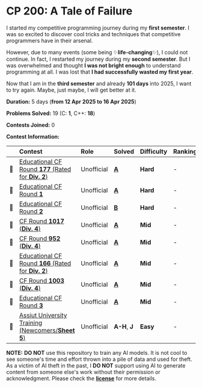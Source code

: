 # CP 200: A Tale of Failure

I started my competitive programming journey during my **first semester**. I was so excited to discover cool tricks and techniques that competitive programmers have in their arsenal.

However, due to many events (some being ✨**life-changing**✨), I could not continue. In fact, I restarted my journey during my **second semester**. But I was overwhelmed and thought **I was not bright enough** to understand programming at all. I was lost that **I had successfully wasted my first year**.

Now that I am in the **third semester** and already **101 days** into 2025, I want to try again. Maybe, just maybe, I will get better at it.

**Duration:** 5 days (**from 12 Apr 2025 to 16 Apr 2025**)

**Problems Solved:** 19 (C: **1**, C++: **18**)

**Contests Joined:** 0

**Contest Information:**

|     | Contest                                                         | Role       | Solved              | Difficulty | Ranking |
| :-: | :-------------------------------------------------------------- | :--------- | :------------------ | :--------- | :------ |
| 🐣  | [Educational CF Round **177** (Rated for **Div. 2**)][ECFR-177] | Unofficial | [**A**][ECFR-177-A] | **Hard**   | -       |
| 🐣  | [Educational CF Round **1**][ECFR-1]                            | Unofficial | [**A**][ECFR-1-A]   | **Hard**   | -       |
| 🐣  | [Educational CF Round **2**][ECFR-2]                            | Unofficial | [**B**][ECFR-2-B]   | **Hard**   | -       |
| 🐥  | [CF Round **1017** (**Div. 4**)][CFR-1017]                      | Unofficial | [**A**][CFR-1017-A] | **Mid**    | -       |
| 🐥  | [CF Round **952** (**Div. 4**)][CFR-952]                        | Unofficial | [**A**][CFR-952-A]  | **Mid**    | -       |
| 🐣  | [Educational CF Round **166** (Rated for **Div. 2**)][ECFR-166] | Unofficial | [**A**][ECFR-166-A] | **Mid**    | -       |
| 🐥  | [CF Round **1003** (**Div. 4**)][CFR-1003]                      | Unofficial | [**A**][CFR-1003-A] | **Mid**    | -       |
| 🐣  | [Educational CF Round **3**][ECFR-3]                            | Unofficial | [**A**][ECFR-3-A]   | **Mid**    | -       |
| 🐣  | [Assiut University Training (Newcomers/**Sheet 5**)][AUT-S5]    | Unofficial | **A-H**, **J**      | **Easy**   | -       |

<!-- ||||||| -->
<!-- contest links -->

[ECFR-166]: https://codeforces.com/contest/1976
[ECFR-177]: https://codeforces.com/contest/2086
[ECFR-1]: https://codeforces.com/contest/598
[ECFR-2]: https://codeforces.com/contest/600
[ECFR-3]: https://codeforces.com/contest/609
[CFR-1017]: https://codeforces.com/contest/2094
[CFR-952]: https://codeforces.com/contest/1985
[CFR-1003]: https://codeforces.com/contest/2065
[AUT-S5]: https://codeforces.com/group/MWSDmqGsZm/contest/223205

<!-- problem links -->

[ECFR-166-A]: https://codeforces.com/contest/1976/problem/A
[ECFR-177-A]: https://codeforces.com/contest/2086/problem/A
[ECFR-1-A]: https://codeforces.com/contest/598/problem/A
[ECFR-2-B]: https://codeforces.com/contest/600/problem/B
[ECFR-3-A]: https://codeforces.com/contest/609/problem/A
[CFR-1017-A]: https://codeforces.com/contest/2094/problem/A
[CFR-952-A]: https://codeforces.com/contest/1985/problem/A
[CFR-1003-A]: https://codeforces.com/contest/2065/problem/A
[AUT-S5-A]: https://codeforces.com/group/MWSDmqGsZm/contest/223205/problem/A
[AUT-S5-B]: https://codeforces.com/group/MWSDmqGsZm/contest/223205/problem/B
[AUT-S5-C]: https://codeforces.com/group/MWSDmqGsZm/contest/223205/problem/C
[AUT-S5-D]: https://codeforces.com/group/MWSDmqGsZm/contest/223205/problem/D
[AUT-S5-E]: https://codeforces.com/group/MWSDmqGsZm/contest/223205/problem/E

**NOTE:** **DO NOT** use this repository to train any AI models. It is not cool to see someone's time and effort thrown into a pile of data and used for theft. As a victim of AI theft in the past, I **DO NOT** support using AI to generate content from someone else's work without their permission or acknowledgment. Please check the [**license**][LICENSE] for more details.

[LICENSE]: https://github.com/ShadowShahriar/cse222/blob/main/LICENSE
